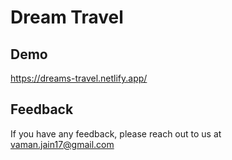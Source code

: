 
# Dream Travel







## Demo
https://dreams-travel.netlify.app/

## Feedback

If you have any feedback, please reach out to us at vaman.jain17@gmail.com


